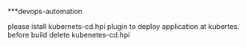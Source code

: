  ***devops-automation

please istall kubernets-cd.hpi plugin to deploy application at kubertes.
before build delete kubenetes-cd.hpi
